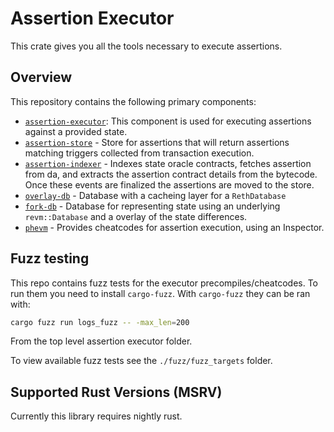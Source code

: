 # Assertion Executor

This crate gives you all the tools necessary to execute assertions.

## Overview

This repository contains the following primary components:

- [`assertion-executor`]: This component is used for executing assertions against a provided state. 
- [`assertion-store`] - Store for assertions that will return assertions matching triggers collected from transaction execution.
- [`assertion-indexer`] - Indexes state oracle contracts, fetches assertion from da, and extracts the assertion contract details from the bytecode. Once these events are finalized the assertions are moved to the store.
- [`overlay-db`] - Database with a cacheing layer for a `RethDatabase`
- [`fork-db`] -  Database for representing state using an underlying `revm::Database` and a overlay of the state differences.
- [`phevm`] - Provides cheatcodes for assertion execution, using an Inspector.

[`assertion-executor`]: https://github.com/phylaxsystems/assertion-executor/blob/main/src/executor/mod.rs
[`assertion-store`]: https://github.com/phylaxsystems/assertion-executor/blob/main/src/store/assertion_store.rs
[`assertion-indexer`]: https://github.com/phylaxsystems/assertion-executor/blob/main/src/store/indexer.rs
[`overlay-db`]: https://github.com/phylaxsystems/assertion-executor/blob/main/src/db/overlay/mod.rs
[`fork-db`]: https://github.com/phylaxsystems/assertion-executor/blob/main/src/db/fork_db.rs
[`phevm`]: https://github.com/phylaxsystems/assertion-executor/blob/main/src/inspectors/phevm.rs

## Fuzz testing

This repo contains fuzz tests for the executor precompiles/cheatcodes. To run them you need to install `cargo-fuzz`.
With `cargo-fuzz` they can be ran with:
```bash
cargo fuzz run logs_fuzz -- -max_len=200
```
From the top level assertion executor folder.

To view available fuzz tests see the `./fuzz/fuzz_targets` folder.

## Supported Rust Versions (MSRV)
Currently this library requires nightly rust. 